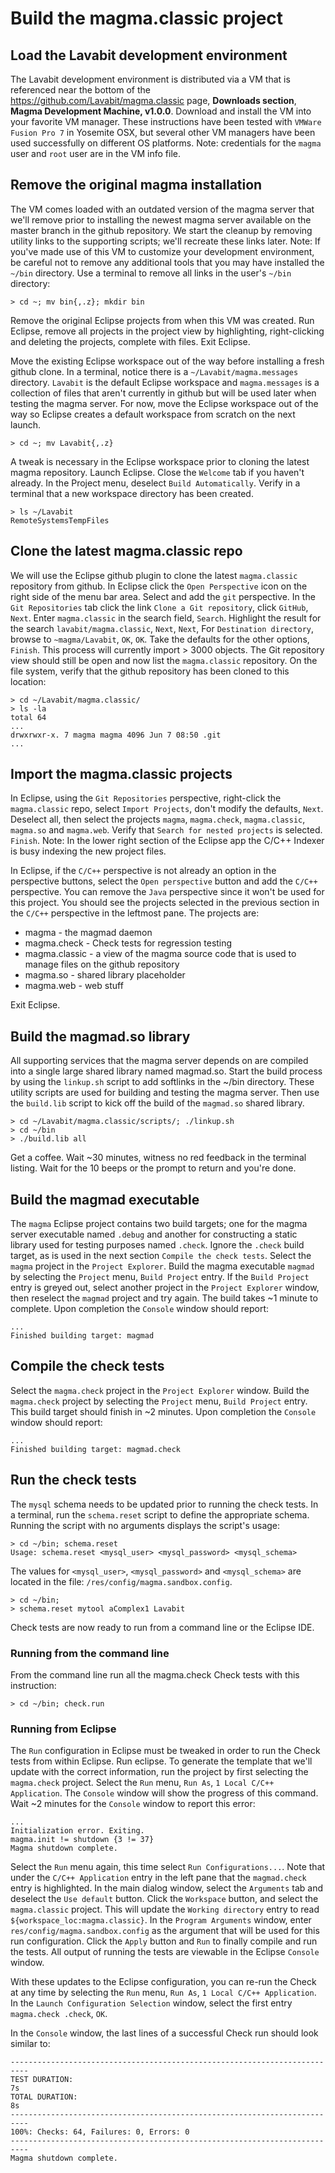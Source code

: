 # Build the magma.classic project

## Load the Lavabit development environment


The Lavabit development environment is distributed via a VM that is referenced near the bottom of the <https://github.com/Lavabit/magma.classic> page, **Downloads section**, **Magma Development Machine, v1.0.0**. Download and install the VM into your favorite VM manager. These instructions have been tested with `VMWare Fusion Pro 7` in Yosemite OSX, but several other VM managers have been used successfully on different OS platforms. Note: credentials for the `magma` user and `root` user are in the VM info file.

## Remove the original magma installation

The VM comes loaded with an outdated version of the magma server that we'll remove prior to installing the newest magma server available on the master branch in the github repository. We start the cleanup by removing utility links to the supporting scripts; we'll recreate these links later. Note: If you've made use of this VM to customize your development environment, be careful not to remove any additional tools that you may have installed the `~/bin` directory. Use a terminal to remove all links in the user's `~/bin` directory:

	> cd ~; mv bin{,.z}; mkdir bin

Remove the original Eclipse projects from when this VM was created. Run Eclipse, remove all projects in the project view by highlighting, right-clicking and deleting the projects, complete with files. Exit Eclipse. 

Move the existing Eclipse workspace out of the way before installing a fresh github clone. In a terminal, notice there is a `~/Lavabit/magma.messages` directory. `Lavabit` is the default Eclipse workspace and `magma.messages` is a collection of files that aren't currently in github but will be used later when testing the magma server. For now, move the Eclipse workspace out of the way so Eclipse creates a default workspace from scratch on the next launch. 
 
	> cd ~; mv Lavabit{,.z}

A tweak is necessary in the Eclipse workspace prior to cloning the latest magma repository. Launch Eclipse. Close the `Welcome` tab if you haven't already. In the Project menu, deselect `Build Automatically`. Verify in a terminal that a new workspace directory has been created.

	> ls ~/Lavabit
	RemoteSystemsTempFiles

## Clone the latest magma.classic repo

We will use the Eclipse github plugin to clone the latest `magma.classic` repository from github. In Eclipse click the `Open Perspective` icon on the right side of the menu bar area. Select and add the `git` perspective. In the `Git Repositories` tab click the link `Clone a Git repository`, click `GitHub`, `Next`. Enter `magma.classic` in the search field, `Search`. Highlight the result for the search `lavabit/magma.classic`, `Next`, `Next`, For `Destination directory`, browse to `~magma/Lavabit`, `OK`, `OK`. Take the defaults for the other options, `Finish`. This process will currently import > 3000 objects. The Git repository view should still be open and now list the `magma.classic` repository. On the file system, verify that the github repository has been cloned to this location: 

	> cd ~/Lavabit/magma.classic/
	> ls -la
	total 64
	...
	drwxrwxr-x. 7 magma magma 4096 Jun 7 08:50 .git
	...

## Import the magma.classic projects

In Eclipse, using the `Git Repositories` perspective, right-click the `magma.classic` repo, select `Import Projects`, don't modify the defaults, `Next`. Deselect all, then select the projects `magma`, `magma.check`, `magma.classic`, `magma.so` and `magma.web`. Verify that `Search for nested projects` is selected. `Finish`. Note: In the lower right section of the Eclipse app the C/C++ Indexer is busy indexing the new project files.

In Eclipse, if the `C/C++` perspective is not already an option in the perspective buttons, select the `Open perspective` button and add the `C/C++` perspective. You can remove the `Java` perspective since it won't be used for this project. You should see the projects selected in the previous section in the `C/C++` perspective in the leftmost pane. The projects are:

- magma - the magmad daemon
- magma.check - Check tests for regression testing
- magma.classic - a view of the magma source code that is used to manage files on the github repository
- magma.so - shared library placeholder
- magma.web - web stuff

Exit Eclipse.

## Build the magmad.so library

All supporting services that the magma server depends on are compiled into a single large shared library named magmad.so. Start the build process by using the `linkup.sh` script to add softlinks in the ~/bin directory. These utility scripts are used for building and testing the magma server.  Then use the `build.lib` script to kick off the build of the `magmad.so` shared library.  

	> cd ~/Lavabit/magma.classic/scripts/; ./linkup.sh
	> cd ~/bin
	> ./build.lib all

Get a coffee. Wait ~30 minutes, witness no red feedback in the terminal listing. Wait for the 10 beeps or the prompt to return and you're done.

## Build the magmad executable

The `magma` Eclipse project contains two build targets;  one for the magma server executable named `.debug` and another for constructing a static library used for testing purposes named `.check`.  Ignore the `.check` build target, as is used in the next section `Compile the check tests`. Select the `magma` project in the `Project Explorer`. Build the magma executable `magmad` by selecting the `Project` menu, `Build Project` entry. If the `Build Project` entry is greyed out, select another project in the `Project Explorer` window, then reselect the `magmad` project and try again. The build takes ~1 minute to complete. Upon completion the `Console` window should report:

	...
	Finished building target: magmad

## Compile the check tests

Select the `magma.check` project in the `Project Explorer` window.  Build the `magma.check` project by 
selecting the `Project` menu, `Build Project` entry. This build target should finish in ~2 minutes. Upon completion the `Console` window should report:

	...
	Finished building target: magmad.check

## Run the check tests
	
The `mysql` schema needs to be updated prior to running the check tests. In a terminal, run the `schema.reset` script to define the appropriate schema. Running the script with no arguments displays the script's usage: 

	> cd ~/bin; schema.reset
	Usage: schema.reset <mysql_user> <mysql_password> <mysql_schema>

The values for `<mysql_user>`, `<mysql_password>` and `<mysql_schema>` are located in the file: `/res/config/magma.sandbox.config`.

	> cd ~/bin; 
	> schema.reset mytool aComplex1 Lavabit

Check tests are now ready to run from a command line or the Eclipse IDE. 

### Running from the command line
From the command line run all the magma.check Check tests with this instruction:

	> cd ~/bin; check.run 

### Running from Eclipse
<!--
Manual tweak is required for eclipse because run configuration isn't currently being managed in the git repo.
Eclipse run config is currently maintained here:
/home/magma/Lavabit/.metadata/.plugins/org.eclipse.debug.core/.launches/magma.check\ .check.launch
-->

The `Run` configuration in Eclipse must be tweaked in order to run the Check tests from within Eclipse. Run eclipse. To generate the template that we'll update with the correct information, run the project by first selecting the `magma.check` project.  Select the `Run` menu, `Run As`, `1 Local C/C++ Application`.  The `Console` window will show the progress of this command.  Wait ~2 minutes for the `Console` window to report this error:

```
...
Initialization error. Exiting.
magma.init != shutdown {3 != 37}
Magma shutdown complete.
```

Select the `Run` menu again, this time select `Run Configurations...`. Note that under the `C/C++ Application` entry in the left pane that the `magmad.check` entry is highlighted. In the main dialog window, select the `Arguments` tab and deselect the `Use default` button. Click the `Workspace` button, and select the `magma.classic` project. This will update the `Working directory` entry to read `${workspace_loc:magma.classic}`.  In the `Program Arguments` window, enter `res/config/magma.sandbox.config` as the argument that will be used for this run configuration. Click the `Apply` button and `Run` to finally compile and run the tests. All output of running the tests are viewable in the Eclipse `Console` window.

With these updates to the Eclipse configuration, you can re-run the Check at any time by selecting the `Run` menu, `Run As`, `1 Local C/C++ Application`.  In the `Launch Configuration Selection` window, select the first entry `magma.check .check`, `OK`.  

In the `Console` window, the last lines of a successful Check run should look similar to:

```
--------------------------------------------------------------------------
TEST DURATION:                                                          7s
TOTAL DURATION:                                                         8s
--------------------------------------------------------------------------
100%: Checks: 64, Failures: 0, Errors: 0
--------------------------------------------------------------------------
Magma shutdown complete.
```

<!--
Notes: 
magma.so build configuration is broken.  If you run the build, it fails, complaining that magmad.so isn't located.  The fix is to select the project, select properties, Select C/C++ Build, Builder Settings, change the "Build Directory" to "${workspace_loc:magma.classic}/lib", then "Apply", "Ok" to save.  Run the build configuration now to see that it succeeds in locating the magmad.so file in the {}/lib path.
-->





